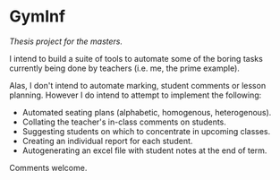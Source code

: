 # GymInf
*Thesis project for the masters.*

I intend to build a suite of tools to automate some of the boring tasks currently being done by teachers (i.e. me, the prime example). 

Alas, I don't intend to automate marking, student comments or lesson planning. However I do intend to attempt to implement the following:
* Automated seating plans (alphabetic, homogenous, heterogenous).
* Collating the teacher's in-class comments on students.
* Suggesting students on which to concentrate in upcoming classes.
* Creating an individual report for each student.
* Autogenerating an excel file with student notes at the end of term.

Comments welcome.
